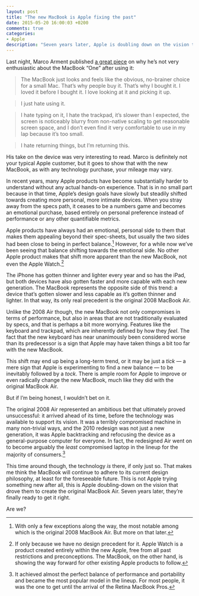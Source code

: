 ```yaml
---
layout: post
title: "The new MacBook is Apple fixing the past"
date: 2015-05-20 16:00:03 +0200
comments: true
categories: 
- Apple
description: "Seven years later, Apple is doubling down on the vision that drove them to create the original MacBook Air in 2008."
---
```


Last night, Marco Arment published [a great piece](http://www.marco.org/2015/05/19/mistake-one) on why he’s not very enthusiastic about the MacBook “One” after using it:

> The MacBook just looks and feels like the obvious, no-brainer choice for a small Mac. That’s why people buy it. That’s why I bought it. I loved it before I bought it. I love looking at it and picking it up.

> I just hate using it.

> I hate typing on it, I hate the trackpad, it’s slower than I expected, the screen is noticeably blurry from non-native scaling to get reasonable screen space, and I don’t even find it very comfortable to use in my lap because it’s too small.

> I hate returning things, but I’m returning this.

His take on the device was very interesting to read. Marco is definitely not your typical Apple customer, but it goes to show that with the new MacBook, as with any technology purchase, your mileage may vary.

In recent years, many Apple products have become substantially harder to understand without any actual hands-on experience. That is in no small part because in that time, Apple’s design goals have slowly but steadily shifted towards creating more personal, more intimate devices. When you stray away from the specs path, it ceases to be a numbers game and becomes an emotional purchase, based entirely on personal preference instead of performance or any other quantifiable metrics.

Apple products have always had an emotional, personal side to them that makes them appealing beyond their spec-sheets, but usually the two sides had been close to being in perfect balance.[^MacBook1] However, for a while now we’ve been seeing that balance shifting towards the emotional side. No other Apple product makes that shift more apparent than the new MacBook, not even the Apple Watch.[^MacBook2]

[^MacBook1]:With only a few exceptions along the way, the most notable among which is the original 2008 MacBook Air. But more on that later.

[^MacBook2]: If only because we have no design precedent for it. Apple Watch is a product created entirely within the new Apple, free from all past restrictions and preconceptions. The MacBook, on the other hand, is showing the way forward for other existing Apple products to follow.

The iPhone has gotten thinner and lighter every year and so has the iPad, but both devices have also gotten faster and more capable with each new generation. The MacBook represents the opposite side of this trend: a device that’s gotten slower and less capable as it’s gotten thinner and lighter. In that way, its only real precedent is the original 2008 MacBook Air.

Unlike the 2008 Air though, the new MacBook not only compromises in terms of performance, but also in areas that are not traditionally evaluated by specs, and that is perhaps a bit more worrying. Features like the keyboard and trackpad, which are inherently defined by how they _feel_. The fact that the new keyboard has near unanimously been considered worse than its predecessor is a sign that Apple may have taken things a bit too far with the new MacBook.

This shift may end up being a long-term trend, or it may be just a _tick_ — a mere sign that Apple is experimenting to find a new balance — to be inevitably followed by a _tock_. There is ample room for Apple to improve or even radically change the new MacBook, much like they did with the original MacBook Air.

But if I’m being honest, I wouldn’t bet on it.

The original 2008 Air represented an ambitious bet that ultimately proved unsuccessful: it arrived ahead of its time, before the technology was available to support its vision. It was a terribly compromised machine in many non-trivial ways, and the 2010 redesign was not just a new generation, it was Apple backtracking and refocusing the device as a general-purpose computer for everyone. In fact, the redesigned Air went on to become arguably the _least_ compromised laptop in the lineup for the majority of consumers.[^MacBook3]

[^MacBook3]: It achieved almost the perfect balance of performance and portability and became the most popular model in the lineup. For most people, it was the one to get until the arrival of the Retina MacBook Pros.

This time around though, the technology _is_ there, if only just so. That makes me think the MacBook will continue to adhere to its current design philosophy, at least for the foreseeable future. This is not Apple trying something new after all, this is Apple doubling-down on the vision that drove them to create the original MacBook Air. Seven years later, they’re finally ready to get it right.

Are we?